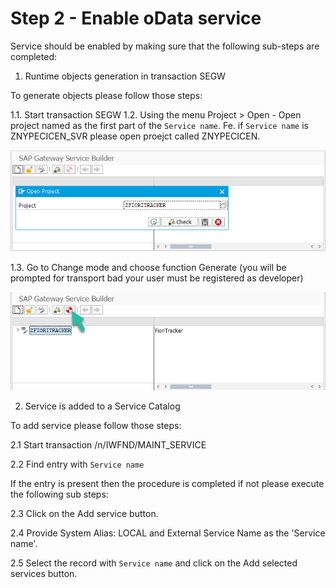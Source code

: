 # Step 2 - Enable oData service

Service should be enabled by making sure that the following sub-steps are completed:

1. Runtime objects generation in transaction SEGW

To generate objects please follow those steps:

1.1. Start transaction SEGW
1.2. Using the menu Project > Open - Open project named as the first part of the `Service name`. Fe. if `Service name` is ZNYPECICEN_SVR please open proejct called ZNYPECICEN.

![](res/segw.png)

1.3. Go to Change mode and choose function Generate (you will be prompted for transport bad your user must be registered as developer)

![](res/segw_gen.png)

2. Service is added to a Service Catalog

To add service please follow those steps:

2.1 Start transaction /n/IWFND/MAINT_SERVICE

2.2 Find entry with `Service name`

If the entry is present then the procedure is completed if not please execute the following sub steps:

2.3 Click on the Add service button.

2.4 Provide System Alias: LOCAL and External Service Name as the 'Service name'.

2.5 Select the record with `Service name` and click on the Add selected services button.